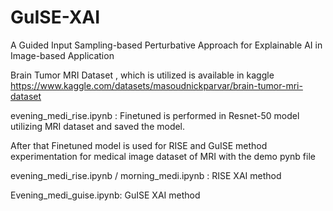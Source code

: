 # GuISE-XAI
A Guided Input Sampling-based Perturbative Approach for Explainable AI in Image-based Application

Brain Tumor MRI Dataset , which is utilized is available in kaggle https://www.kaggle.com/datasets/masoudnickparvar/brain-tumor-mri-dataset

evening_medi_rise.ipynb : Finetuned is performed in Resnet-50 model utilizing MRI dataset and saved the model.

After that Finetuned model is used for RISE and GuISE method experimentation for medical image dataset of MRI with the demo pynb file 

evening_medi_rise.ipynb / morning_medi.ipynb : RISE XAI method

Evening_medi_guise.ipynb: GuISE XAI method
